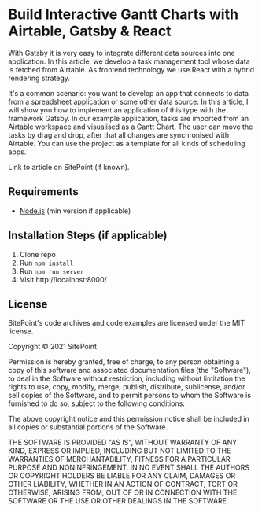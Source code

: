 # Build Interactive Gantt Charts with Airtable, Gatsby & React

With Gatsby it is very easy to integrate different data sources into one application. In this article, we develop a task management tool whose data is fetched from Airtable. As frontend technology we use React with a hybrid rendering strategy.

It's a common scenario: you want to develop an app that connects to data from a spreadsheet application or some other data source. In this article, I will show you how to implement an application of this type with the framework Gatsby. In our example application, tasks are imported from an Airtable workspace and visualised as a Gantt Chart. The user can move the tasks by drag and drop, after that all changes are synchronised with Airtable. You can use the project as a template for all kinds of scheduling apps.

Link to article on SitePoint (if known).

## Requirements

* [Node.js](http://nodejs.org/) (min version if applicable)

## Installation Steps (if applicable)

1. Clone repo
2. Run `npm install`
3. Run `npm run server`
4. Visit http://localhost:8000/

## License

SitePoint's code archives and code examples are licensed under the MIT license.

Copyright © 2021 SitePoint

Permission is hereby granted, free of charge, to any person obtaining a copy of this software and associated documentation files (the "Software"), to deal in the Software without restriction, including without limitation the rights to use, copy, modify, merge, publish, distribute, sublicense, and/or sell copies of the Software, and to permit persons to whom the Software is furnished to do so, subject to the following conditions:

The above copyright notice and this permission notice shall be included in all copies or substantial portions of the Software.

THE SOFTWARE IS PROVIDED "AS IS", WITHOUT WARRANTY OF ANY KIND, EXPRESS OR IMPLIED, INCLUDING BUT NOT LIMITED TO THE WARRANTIES OF MERCHANTABILITY, FITNESS FOR A PARTICULAR PURPOSE AND NONINFRINGEMENT. IN NO EVENT SHALL THE AUTHORS OR COPYRIGHT HOLDERS BE LIABLE FOR ANY CLAIM, DAMAGES OR OTHER LIABILITY, WHETHER IN AN ACTION OF CONTRACT, TORT OR OTHERWISE, ARISING FROM, OUT OF OR IN CONNECTION WITH THE SOFTWARE OR THE USE OR OTHER DEALINGS IN THE SOFTWARE.
